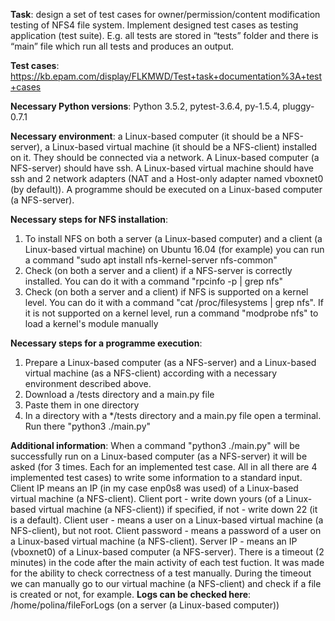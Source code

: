 <b>Task</b>: design a set of test cases for owner/permission/content modification testing of NFS4 file system. 
Implement designed test cases as testing application (test suite). E.g. all tests are stored in “tests” folder 
and there is “main” file which run all tests and produces an output.

<b>Test cases</b>: https://kb.epam.com/display/FLKMWD/Test+task+documentation%3A+test+cases

<b>Necessary Python versions</b>: Python 3.5.2, pytest-3.6.4, py-1.5.4, pluggy-0.7.1

<b>Necessary environment</b>: a Linux-based computer (it should be a NFS-server), a Linux-based virtual machine (it should be a NFS-client) installed on it. They should be connected via a network. A Linux-based computer (a NFS-server) should have ssh. A Linux-based virtual machine should have ssh and 2 network adapters (NAT and a Host-only adapter named vboxnet0 (by default)). A programme should be executed on a Linux-based computer (a NFS-server). 

<b>Necessary steps for NFS installation</b>:
  1. To install NFS on both a server (a Linux-based computer) and a client (a Linux-based virtual machine) on Ubuntu 16.04 (for example) you can run a command "sudo apt install nfs-kernel-server nfs-common"
  2. Check (on both a server and a client) if a NFS-server is correctly installed. You can do it with a command "rpcinfo -p | grep nfs"
  3. Check (on both a server and a client) if NFS is supported on a kernel level. You can do it with a command "cat /proc/filesystems | grep nfs". If it is not supported on a kernel level, run a command "modprobe nfs" to load a kernel's module manually


<b>Necessary steps for a programme execution</b>: 
  1. Prepare a Linux-based computer (as a NFS-server) and a Linux-based virtual machine (as a NFS-client) according with a necessary environment described above.  
  2. Download a /tests directory and a main.py file 
  3. Paste them in one directory
  4. In a directory with a */tests directory and a main.py file open a terminal. Run there "python3 ./main.py"
  
 <b>Additional information</b>:
 When a command "python3 ./main.py" will be successfully run on a Linux-based computer (as a NFS-server) it will be asked (for 3 times. Each for an implemented test case. All in all there are 4 implemented test cases) to write some information to a standard input. Client IP means an IP (in my case enp0s8 was used) of a Linux-based virtual machine (a NFS-client). Client port - write down yours (of a Linux-based virtual machine (a NFS-client)) if specified, if not - write down 22 (it is a default). Client user - means a user on a Linux-based virtual machine (a NFS-client), but not root. Client password - means a password of a user on a Linux-based virtual machine (a NFS-client). Server IP - means an IP (vboxnet0) of a Linux-based computer (a NFS-server). There is a timeout (2 minutes) in the code after the main activity of each test fuction. It was made for the ability to check correctness of a test manually. During the timeout we can manually go to our virtual machine (a NFS-client) and check if a file is created or not, for example.
<b>Logs can be checked here</b>: /home/polina/fileForLogs (on a server (a Linux-based computer))

